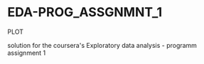EDA-PROG_ASSGNMNT_1
===================

PLOT

solution for the coursera's Exploratory data analysis - programm assignment 1
